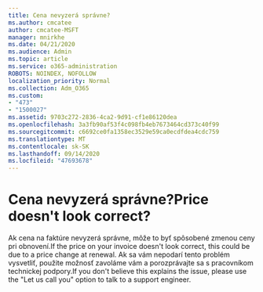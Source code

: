 ```yaml
---
title: Cena nevyzerá správne?
ms.author: cmcatee
author: cmcatee-MSFT
manager: mnirkhe
ms.date: 04/21/2020
ms.audience: Admin
ms.topic: article
ms.service: o365-administration
ROBOTS: NOINDEX, NOFOLLOW
localization_priority: Normal
ms.collection: Adm_O365
ms.custom:
- "473"
- "1500027"
ms.assetid: 9703c272-2836-4ca2-9d91-cf1e86120dea
ms.openlocfilehash: 3a3fb90af53f4c098fb4eb7673464cd373c40f99
ms.sourcegitcommit: c6692ce0fa1358ec3529e59ca0ecdfdea4cdc759
ms.translationtype: MT
ms.contentlocale: sk-SK
ms.lasthandoff: 09/14/2020
ms.locfileid: "47693678"
---
```

# <a name="price-doesnt-look-correct"></a><span data-ttu-id="2942e-102">Cena nevyzerá správne?</span><span class="sxs-lookup"><span data-stu-id="2942e-102">Price doesn't look correct?</span></span>

<span data-ttu-id="2942e-103">Ak cena na faktúre nevyzerá správne, môže to byť spôsobené zmenou ceny pri obnovení.</span><span class="sxs-lookup"><span data-stu-id="2942e-103">If the price on your invoice doesn't look correct, this could be due to a price change at renewal.</span></span> <span data-ttu-id="2942e-104">Ak sa vám nepodarí tento problém vysvetliť, použite možnosť zavoláme vám a porozprávajte sa s pracovníkom technickej podpory.</span><span class="sxs-lookup"><span data-stu-id="2942e-104">If you don't believe this explains the issue, please use the "Let us call you" option to talk to a support engineer.</span></span>